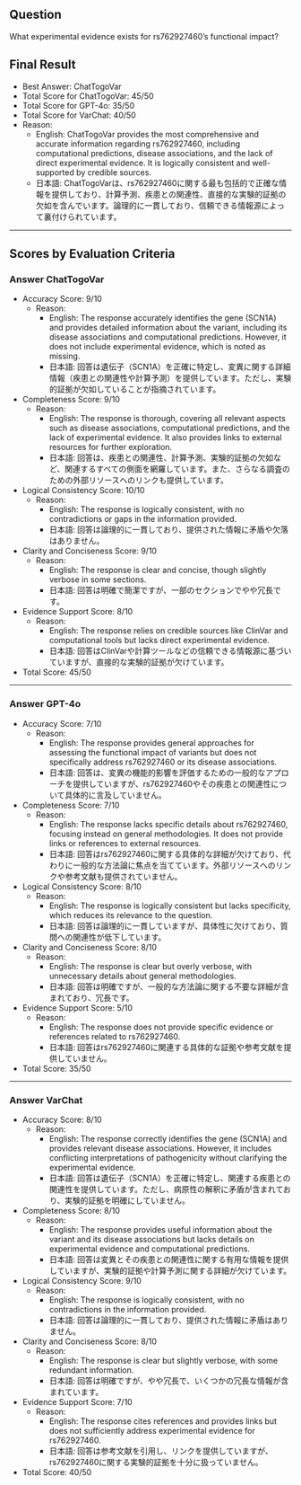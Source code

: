 ## Question

What experimental evidence exists for rs762927460’s functional impact?

## Final Result

- Best Answer: ChatTogoVar
- Total Score for ChatTogoVar: 45/50
- Total Score for GPT-4o: 35/50
- Total Score for VarChat: 40/50
- Reason:
  - English: ChatTogoVar provides the most comprehensive and accurate information regarding rs762927460, including computational predictions, disease associations, and the lack of direct experimental evidence. It is logically consistent and well-supported by credible sources.
  - 日本語: ChatTogoVarは、rs762927460に関する最も包括的で正確な情報を提供しており、計算予測、疾患との関連性、直接的な実験的証拠の欠如を含んでいます。論理的に一貫しており、信頼できる情報源によって裏付けられています。

---

## Scores by Evaluation Criteria

### Answer ChatTogoVar
- Accuracy Score: 9/10
  - Reason: 
    - English: The response accurately identifies the gene (SCN1A) and provides detailed information about the variant, including its disease associations and computational predictions. However, it does not include experimental evidence, which is noted as missing.
    - 日本語: 回答は遺伝子（SCN1A）を正確に特定し、変異に関する詳細情報（疾患との関連性や計算予測）を提供しています。ただし、実験的証拠が欠如していることが指摘されています。
- Completeness Score: 9/10
  - Reason: 
    - English: The response is thorough, covering all relevant aspects such as disease associations, computational predictions, and the lack of experimental evidence. It also provides links to external resources for further exploration.
    - 日本語: 回答は、疾患との関連性、計算予測、実験的証拠の欠如など、関連するすべての側面を網羅しています。また、さらなる調査のための外部リソースへのリンクも提供しています。
- Logical Consistency Score: 10/10
  - Reason: 
    - English: The response is logically consistent, with no contradictions or gaps in the information provided.
    - 日本語: 回答は論理的に一貫しており、提供された情報に矛盾や欠落はありません。
- Clarity and Conciseness Score: 9/10
  - Reason: 
    - English: The response is clear and concise, though slightly verbose in some sections.
    - 日本語: 回答は明確で簡潔ですが、一部のセクションでやや冗長です。
- Evidence Support Score: 8/10
  - Reason: 
    - English: The response relies on credible sources like ClinVar and computational tools but lacks direct experimental evidence.
    - 日本語: 回答はClinVarや計算ツールなどの信頼できる情報源に基づいていますが、直接的な実験的証拠が欠けています。
- Total Score: 45/50

---

### Answer GPT-4o
- Accuracy Score: 7/10
  - Reason: 
    - English: The response provides general approaches for assessing the functional impact of variants but does not specifically address rs762927460 or its disease associations.
    - 日本語: 回答は、変異の機能的影響を評価するための一般的なアプローチを提供していますが、rs762927460やその疾患との関連性について具体的に言及していません。
- Completeness Score: 7/10
  - Reason: 
    - English: The response lacks specific details about rs762927460, focusing instead on general methodologies. It does not provide links or references to external resources.
    - 日本語: 回答はrs762927460に関する具体的な詳細が欠けており、代わりに一般的な方法論に焦点を当てています。外部リソースへのリンクや参考文献も提供されていません。
- Logical Consistency Score: 8/10
  - Reason: 
    - English: The response is logically consistent but lacks specificity, which reduces its relevance to the question.
    - 日本語: 回答は論理的に一貫していますが、具体性に欠けており、質問への関連性が低下しています。
- Clarity and Conciseness Score: 8/10
  - Reason: 
    - English: The response is clear but overly verbose, with unnecessary details about general methodologies.
    - 日本語: 回答は明確ですが、一般的な方法論に関する不要な詳細が含まれており、冗長です。
- Evidence Support Score: 5/10
  - Reason: 
    - English: The response does not provide specific evidence or references related to rs762927460.
    - 日本語: 回答はrs762927460に関連する具体的な証拠や参考文献を提供していません。
- Total Score: 35/50

---

### Answer VarChat
- Accuracy Score: 8/10
  - Reason: 
    - English: The response correctly identifies the gene (SCN1A) and provides relevant disease associations. However, it includes conflicting interpretations of pathogenicity without clarifying the experimental evidence.
    - 日本語: 回答は遺伝子（SCN1A）を正確に特定し、関連する疾患との関連性を提供しています。ただし、病原性の解釈に矛盾が含まれており、実験的証拠を明確にしていません。
- Completeness Score: 8/10
  - Reason: 
    - English: The response provides useful information about the variant and its disease associations but lacks details on experimental evidence and computational predictions.
    - 日本語: 回答は変異とその疾患との関連性に関する有用な情報を提供していますが、実験的証拠や計算予測に関する詳細が欠けています。
- Logical Consistency Score: 9/10
  - Reason: 
    - English: The response is logically consistent, with no contradictions in the information provided.
    - 日本語: 回答は論理的に一貫しており、提供された情報に矛盾はありません。
- Clarity and Conciseness Score: 8/10
  - Reason: 
    - English: The response is clear but slightly verbose, with some redundant information.
    - 日本語: 回答は明確ですが、やや冗長で、いくつかの冗長な情報が含まれています。
- Evidence Support Score: 7/10
  - Reason: 
    - English: The response cites references and provides links but does not sufficiently address experimental evidence for rs762927460.
    - 日本語: 回答は参考文献を引用し、リンクを提供していますが、rs762927460に関する実験的証拠を十分に扱っていません。
- Total Score: 40/50